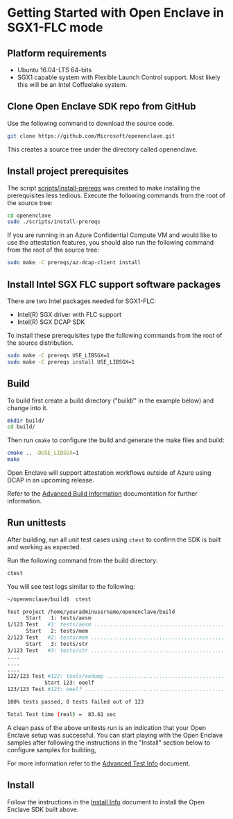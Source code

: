 # Getting Started with Open Enclave in SGX1-FLC mode

## Platform requirements

- Ubuntu 16.04-LTS 64-bits
- SGX1 capable system with Flexible Launch Control support. Most likely this will be an Intel Coffeelake system.

## Clone Open Enclave SDK repo from GitHub

Use the following command to download the source code.

```bash
git clone https://github.com/Microsoft/openenclave.git
```

This creates a source tree under the directory called openenclave.

## Install project prerequisites

The script [scripts/install-prereqs](/scripts/install-prereqs) was created to make installing the prerequisites less tedious. Execute the following commands from the root of the source tree:

```bash
cd openenclave
sudo ./scripts/install-prereqs
```

If you are running in an Azure Confidential Compute VM and would like to use the attestation features, you should also run the following command from the root of the source tree:

```bash
sudo make -C prereqs/az-dcap-client install
```

## Install Intel SGX FLC support software packages

There are two Intel packages needed for SGX1-FLC:

- Intel(R) SGX driver with FLC support
- Intel(R) SGX DCAP SDK

To install these prerequisites type the following commands from the root of
the source distribution.

```bash
sudo make -C prereqs USE_LIBSGX=1
sudo make -C prereqs install USE_LIBSGX=1
```

## Build

To build first create a build directory ("build/" in the example below) and change into it.

```bash
mkdir build/
cd build/
```

Then run `cmake` to configure the build and generate the make files and build:

```bash
cmake .. -DUSE_LIBSGX=1
make
```

Open Enclave will support attestation workflows outside of Azure using DCAP in an upcoming release.

Refer to the [Advanced Build Information](advancedBuildInfo.md) documentation for further information.

## Run unittests

After building, run all unit test cases using `ctest` to confirm the SDK is built and working as expected.

Run the following command from the build directory:

```bash
ctest
```

You will see test logs similar to the following:

```bash
~/openenclave/build$  ctest

Test project /home/youradminusername/openenclave/build
      Start   1: tests/aesm
1/123 Test   #1: tests/aesm ...............................................................................................................   Passed    0.98 sec
      Start   2: tests/mem
2/123 Test   #2: tests/mem ................................................................................................................   Passed    0.00 sec
      Start   3: tests/str
3/123 Test   #3: tests/str ................................................................................................................   Passed    0.00 sec
....
....
....
122/123 Test #122: tools/oedump .............................................................................................................   Passed    0.00 sec
            Start 123: oeelf
123/123 Test #123: oeelf ....................................................................................................................   Passed    0.00 sec

100% tests passed, 0 tests failed out of 123

Total Test time (real) =  83.61 sec
```

A clean pass of the above unitests run is an indication that your Open Enclave setup was successful. You can start playing with the Open Enclave samples after following the instructions in the "Install" section below to configure samples for building,

For more information refer to the [Advanced Test Info](AdvancedTestInfo.md) document.

## Install

Follow the instructions in the [Install Info](InstallInfo.md) document to install the Open Enclave SDK built above.
